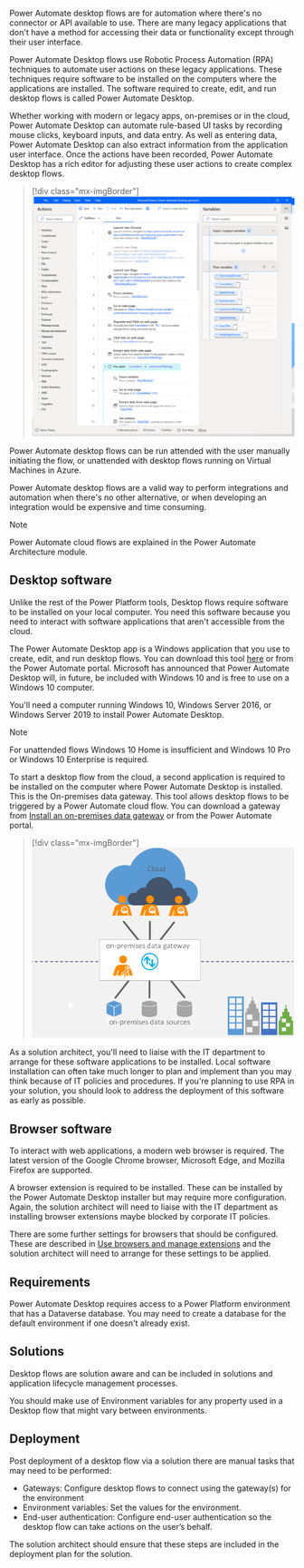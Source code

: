 Power Automate desktop flows are for automation where there's no connector or API available to use. There are many legacy applications that don't have a method for accessing their data or functionality except through their user interface.

Power Automate Desktop flows use Robotic Process Automation (RPA) techniques to automate user actions on these legacy applications. These techniques require software to be installed on the computers where the applications are installed. The software required to create, edit, and run desktop flows is called Power Automate Desktop.

Whether working with modern or legacy apps, on-premises or in the cloud, Power Automate Desktop can automate rule-based UI tasks by recording mouse clicks, keyboard inputs, and data entry. As well as entering data, Power Automate Desktop can also extract information from the application user interface. Once the actions have been recorded, Power Automate Desktop has a rich editor for adjusting these user actions to create complex desktop flows.

> [!div class="mx-imgBorder"]
> [![alt text](../media/2-desktop-flow-designer.png)](../media/2-desktop-flow-designer.png#lightbox)

Power Automate desktop flows can be run attended with the user manually initiating the flow, or unattended with desktop flows running on Virtual Machines in Azure.

Power Automate desktop flows are a valid way to perform integrations and automation when there's no other alternative, or when developing an integration would be expensive and time consuming.

> [!NOTE]
> Power Automate cloud flows are explained in the Power Automate Architecture module.

## Desktop software

Unlike the rest of the Power Platform tools, Desktop flows require software to be installed on your local computer. You need this software because you need to interact with software applications that aren't accessible from the cloud.

The Power Automate Desktop app is a Windows application that you use to create, edit, and run desktop flows. You can download this tool [here](https://go.microsoft.com/fwlink/?linkid=2102613) or from the Power Automate portal. Microsoft has announced that Power Automate Desktop will, in future, be included with Windows 10 and is free to use on a Windows 10 computer.

You'll need a computer running Windows 10, Windows Server 2016, or Windows Server 2019 to install Power Automate Desktop.

> [!NOTE]
> For unattended flows Windows 10 Home is insufficient and Windows 10 Pro or Windows 10 Enterprise is required.

To start a desktop flow from the cloud, a second application is required to be installed on the computer where Power Automate Desktop is installed. This is the On-premises data gateway. This tool allows desktop flows to be triggered by a Power Automate cloud flow. You can download a gateway from [Install an on-premises data gateway](https://docs.microsoft.com/data-integration/gateway/service-gateway-install/?azure-portal=true) or from the Power Automate portal.

> [!div class="mx-imgBorder"]
> [![Diagram of the On-premises data gateway.](../media/2-on-premises-data-gateway.png)](../media/2-on-premises-data-gateway.png#lightbox)

As a solution architect, you'll need to liaise with the IT department to arrange for these software applications to be installed. Local software installation can often take much longer to plan and implement than you may think because of IT policies and procedures. If you're planning to use RPA in your solution, you should look to address the deployment of this software as early as possible.

## Browser software

To interact with web applications, a modern web browser is required. The latest version of the Google Chrome browser, Microsoft Edge, and Mozilla Firefox are supported.

A browser extension is required to be installed. These can be installed by the Power Automate Desktop installer but may require more configuration. Again, the solution architect will need to liaise with the IT department as installing browser extensions maybe blocked by corporate IT policies.

There are some further settings for browsers that should be configured. These are described in [Use browsers and manage extensions](https://docs.microsoft.com/power-automate/desktop-flows/using-browsers/?azure-portal=true) and the solution architect will need to arrange for these settings to be applied.

## Requirements

Power Automate Desktop requires access to a Power Platform environment that has a Dataverse database. You may need to create a database for the default environment if one doesn't already exist.

## Solutions

Desktop flows are solution aware and can be included in solutions and application lifecycle management processes.

You should make use of Environment variables for any property used in a Desktop flow that might vary between environments.

## Deployment

Post deployment of a desktop flow via a solution there are manual tasks that may need to be performed:

- Gateways: Configure desktop flows to connect using the gateway(s) for the environment
- Environment variables: Set the values for the environment.
- End-user authentication: Configure end-user authentication so the desktop flow can take actions on the user’s behalf.

The solution architect should ensure that these steps are included in the deployment plan for the solution.
